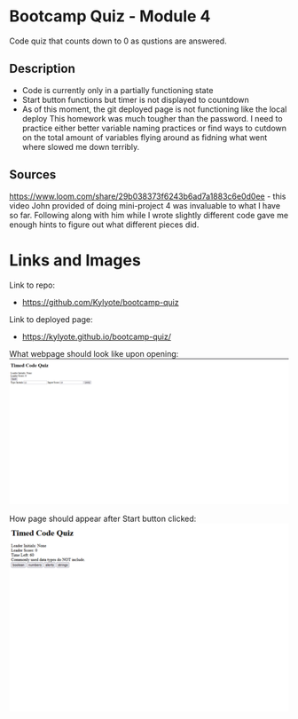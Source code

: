 # Bootcamp Quiz - Module 4

Code quiz that counts down to 0 as qustions are answered.

## Description

- Code is currently only in a partially functioning state
- Start button functions but timer is not displayed to countdown
- As of this moment, the git deployed page is not functioning like the local deploy
  This homework was much tougher than the password. I need to practice either better variable naming practices or find ways to cutdown on the total amount of variables flying around as fidning what went where slowed me down terribly.

## Sources

https://www.loom.com/share/29b038373f6243b6ad7a1883c6e0d0ee - this video John provided of doing mini-project 4 was invaluable to what I have so far. Following along with him while I wrote slightly different code gave me enough hints to figure out what different pieces did.

# Links and Images

Link to repo:

- https://github.com/Kylyote/bootcamp-quiz

Link to deployed page:

- https://kylyote.github.io/bootcamp-quiz/

What webpage should look like upon opening:
![Alt text](.\assets\img\pageLoad.png)

How page should appear after Start button clicked:
![Alt text](.\assets\img\pageStart.png)
